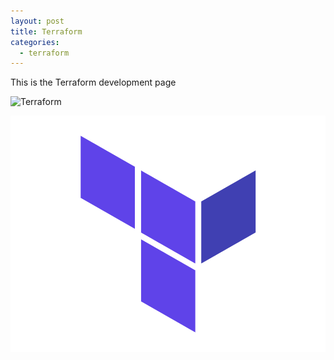 ```yaml
---
layout: post
title: Terraform
categories:
  - terraform
---
```


This is the Terraform development page

![Terraform](/Portfolio/images/terraform.png)

![Terraform](./images/terraform.png)
